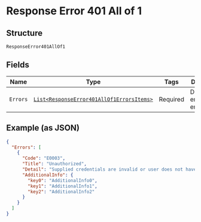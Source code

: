 
# Response Error 401 All of 1

## Structure

`ResponseError401AllOf1`

## Fields

| Name | Type | Tags | Description | Getter | Setter |
|  --- | --- | --- | --- | --- | --- |
| `Errors` | [`List<ResponseError401AllOf1ErrorsItems>`](../../doc/models/response-error-401-all-of-1-errors-items.md) | Required | Details of error(s) encountered | List<ResponseError401AllOf1ErrorsItems> getErrors() | setErrors(List<ResponseError401AllOf1ErrorsItems> errors) |

## Example (as JSON)

```json
{
  "Errors": [
    {
      "Code": "E0003",
      "Title": "Unauthorized",
      "Detail": "Supplied credentials are invalid or user does not have access to the operation.",
      "AdditionalInfo": {
        "key0": "AdditionalInfo0",
        "key1": "AdditionalInfo1",
        "key2": "AdditionalInfo2"
      }
    }
  ]
}
```

